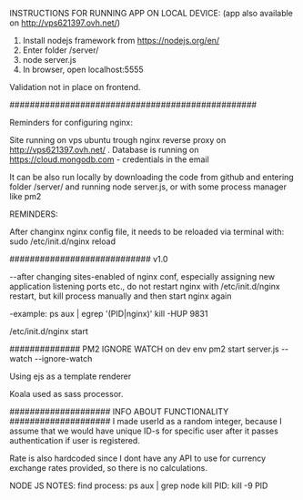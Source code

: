 INSTRUCTIONS FOR RUNNING APP ON LOCAL DEVICE: (app also available on http://vps621397.ovh.net/)
1. Install nodejs framework from https://nodejs.org/en/
2. Enter folder /server/
3. node server.js
4. In browser, open localhost:5555

Validation not in place on frontend.

#################################################

Reminders for configuring nginx:

Site running on vps ubuntu trough nginx reverse proxy on http://vps621397.ovh.net/ .
Database is running on https://cloud.mongodb.com - credentials in the email

It can be also run locally by downloading the code from github and entering folder /server/ and running node server.js, or with some process manager like pm2

REMINDERS:

After changinx nginx config file, it needs to be reloaded via terminal with:
sudo /etc/init.d/nginx reload

############################ v1.0

--after changing sites-enabled of nginx conf, especially assigning new application listening ports etc., do not restart nginx with /etc/init.d/nginx restart, but kill process manually and then start nginx again

-example:
ps aux | egrep '(PID|nginx)' kill -HUP 9831

/etc/init.d/nginx start

############## PM2 IGNORE WATCH on dev env pm2 start server.js --watch --ignore-watch

Using ejs as a template renderer

Koala used as sass processor.

#################### INFO ABOUT FUNCTIONALITY ####################
I made userId as a random integer, because I assume that we would have unique ID-s for specific user after it passes authentication if user is registered.

Rate is also hardcoded since I dont have any API to use for currency exchange rates provided, so there is no calculations.

NODE JS NOTES:
find process: ps aux | grep node
kill PID: kill -9 PID